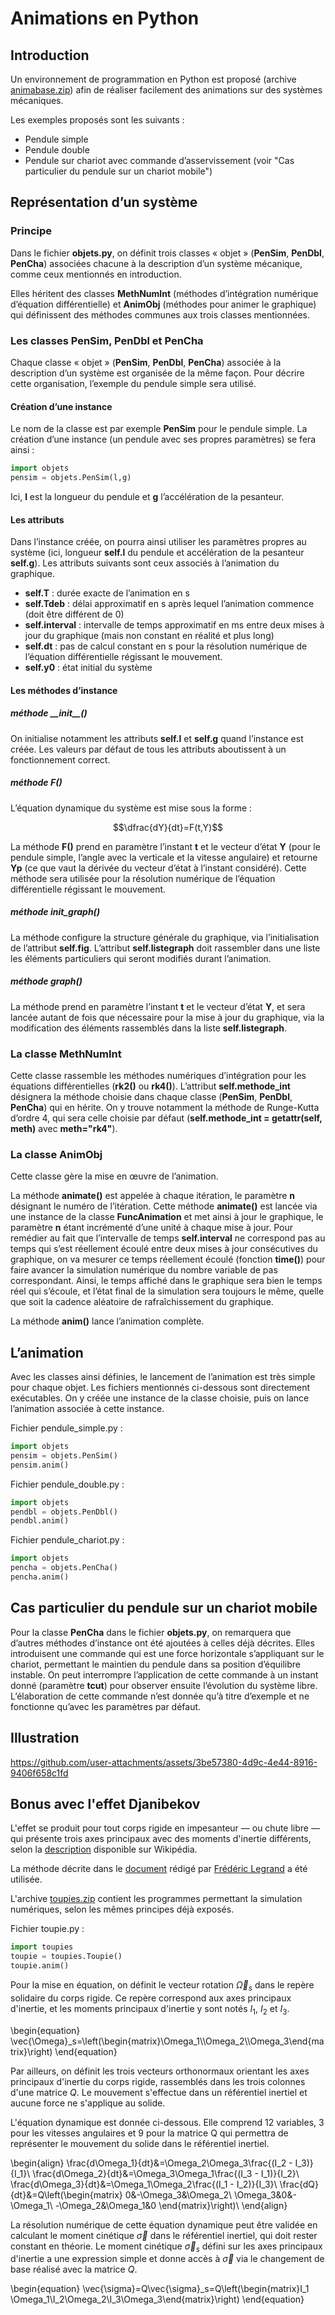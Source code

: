 # Animations en Python
 
## Introduction

Un environnement de programmation en Python est proposé (archive [animabase.zip](animabase.zip)) afin de réaliser facilement des animations sur des systèmes mécaniques.

Les exemples proposés sont les suivants :
- Pendule simple
- Pendule double
- Pendule sur chariot avec commande d’asservissement (voir "Cas particulier du pendule sur un chariot mobile")
 
## Représentation d’un système

### Principe

Dans le fichier **objets.py**, on définit trois classes « objet » (**PenSim**, **PenDbl**, **PenCha**) associées chacune à la description d’un système mécanique, comme ceux mentionnés en introduction.

Elles héritent des classes **MethNumInt** (méthodes d’intégration numérique d’équation différentielle) et **AnimObj** (méthodes pour animer le graphique) qui définissent des méthodes communes aux trois classes mentionnées.

### Les classes PenSim, PenDbl et PenCha

Chaque classe « objet » (**PenSim**, **PenDbl**, **PenCha**) associée à la description d’un système est organisée de la même façon. Pour décrire cette organisation, l’exemple du pendule simple sera utilisé.

#### Création d’une instance

Le nom de la classe est par exemple **PenSim** pour le pendule simple. La création d’une instance (un pendule avec ses propres paramètres) se fera ainsi :
```python
import objets
pensim = objets.PenSim(l,g)
```
Ici, **l** est la longueur du pendule et **g** l’accélération de la pesanteur.

#### Les attributs

Dans l’instance créée, on pourra ainsi utiliser les paramètres propres au système (ici, longueur **self.l** du pendule et accélération de la pesanteur **self.g**). Les attributs suivants sont ceux associés à l’animation du graphique. 
- **self.T** : durée exacte de l’animation en s
- **self.Tdeb** : délai approximatif en s après lequel l’animation commence (doit être différent de 0)
- **self.interval** : intervalle de temps approximatif en ms entre deux mises à jour du graphique (mais non constant en réalité et plus long)
- **self.dt** : pas de calcul constant en s pour la résolution numérique de l’équation différentielle régissant le mouvement.
- **self.y0** : état initial du système

#### Les méthodes d’instance

##### méthode \_\_init\_\_()

On initialise notamment les attributs **self.l** et **self.g** quand l’instance est créée. Les valeurs par défaut de tous les attributs aboutissent à un fonctionnement correct.

#####  méthode **F()**

L’équation dynamique du système est mise sous la forme :

$$\dfrac{dY}{dt}=F(t,Y)$$

La méthode **F()** prend en paramètre l’instant **t** et le vecteur d’état **Y** (pour le pendule simple, l’angle avec la verticale et la vitesse angulaire) et retourne **Yp** (ce que vaut la dérivée du vecteur d’état à l’instant considéré). Cette méthode sera utilisée pour la résolution numérique de l’équation différentielle régissant le mouvement.

#####  méthode init_graph()

La méthode configure la structure générale du graphique, via l’initialisation de l’attribut **self.fig**. L’attribut **self.listegraph** doit rassembler dans une liste les éléments particuliers qui seront modifiés durant l’animation.

#####  méthode graph()

La méthode prend en paramètre l’instant **t** et le vecteur d’état **Y**, et sera lancée autant de fois que nécessaire pour la mise à jour du graphique, via la modification des éléments rassemblés dans la liste **self.listegraph**.

### La classe MethNumInt

Cette classe rassemble les méthodes numériques d’intégration pour les équations différentielles (**rk2()** ou **rk4()**). L’attribut **self.methode_int** désignera la méthode choisie dans chaque classe (**PenSim**, **PenDbl**, **PenCha**) qui en hérite. On y trouve notamment la méthode de Runge-Kutta d’ordre 4, qui sera celle choisie par défaut (**self.methode_int = getattr(self, meth)** avec **meth="rk4"**).

### La classe AnimObj

Cette classe gère la mise en œuvre de l’animation.

La méthode **animate()** est appelée à chaque itération, le paramètre **n** désignant le numéro de l’itération.
Cette méthode **animate()** est lancée via une instance de la classe **FuncAnimation** et met ainsi à jour le graphique, le paramètre **n** étant incrémenté d’une unité à chaque mise à jour. Pour remédier au fait que l’intervalle de temps **self.interval** ne correspond pas au temps qui s’est réellement écoulé entre deux mises à jour consécutives du graphique, on va mesurer ce temps réellement écoulé (fonction **time()**) pour faire avancer la simulation numérique du nombre variable de pas correspondant.
Ainsi, le temps affiché dans le graphique sera bien le temps réel qui s’écoule, et l’état final de la simulation sera toujours le même, quelle que soit la cadence aléatoire de rafraîchissement du graphique.

La méthode **anim()** lance l’animation complète.

## L’animation

Avec les classes ainsi définies, le lancement de l’animation est très simple pour chaque objet. Les fichiers mentionnés ci-dessous sont directement exécutables. On y créée une instance de la classe choisie, puis on lance l’animation associée à cette instance.

Fichier pendule_simple.py :
```python
import objets
pensim = objets.PenSim()
pensim.anim()
```

Fichier pendule_double.py :
```python
import objets
pendbl = objets.PenDbl()
pendbl.anim()
```

Fichier pendule_chariot.py :
```python
import objets
pencha = objets.PenCha()
pencha.anim()
```

## Cas particulier du pendule sur un chariot mobile
Pour la classe **PenCha** dans le fichier **objets.py**, on remarquera que d’autres méthodes d’instance ont été ajoutées à celles déjà décrites. Elles introduisent une commande qui est une force horizontale s’appliquant sur le chariot, permettant le maintien du pendule dans sa position d’équilibre instable. On peut interrompre l’application de cette commande à un instant donné (paramètre **tcut**) pour observer ensuite l’évolution du système libre. L’élaboration de cette commande n’est donnée qu’à titre d’exemple et ne fonctionne qu’avec les paramètres par défaut.

## Illustration

https://github.com/user-attachments/assets/3be57380-4d9c-4e44-8916-9406f658c1fd

## Bonus avec l'effet Djanibekov

L'effet se produit pour tout corps rigide en impesanteur — ou chute libre — qui présente trois axes principaux avec des moments d'inertie différents, selon la [description](https://fr.wikipedia.org/wiki/Effet_Djanibekov) disponible sur Wikipédia.

La méthode décrite dans le [document](https://www.f-legrand.fr/scidoc/srcdoc/sciphys/meca/solide/solide-pdf.pdf) rédigé par [Frédéric Legrand](https://www.f-legrand.fr/scidoc/) a été utilisée.

L'archive [toupies.zip](toupies.zip) contient les programmes permettant la simulation numériques, selon les mêmes principes déjà exposés.

Fichier toupie.py :
```python
import toupies
toupie = toupies.Toupie()
toupie.anim()
```

Pour la mise en équation, on définit le vecteur rotation $\vec{\Omega}_s$ dans le repère solidaire du corps rigide. Ce repère correspond aux axes principaux d'inertie, et les moments principaux d'inertie y sont notés $I_1$, $I_2$ et $I_3$.

\begin{equation}
\vec{\Omega}_s=\left(\begin{matrix}\Omega_1\\\Omega_2\\\Omega_3\end{matrix}\right)
\end{equation}

Par ailleurs, on définit les trois vecteurs orthonormaux orientant les axes principaux d'inertie du corps rigide, rassemblés dans les trois colonnes d'une matrice $Q$. Le mouvement s'effectue dans un référentiel inertiel et aucune force ne s'applique au solide.

L'équation dynamique est donnée ci-dessous. Elle comprend 12 variables, 3 pour les vitesses angulaires et 9 pour la matrice Q qui permettra de représenter le mouvement du solide dans le référentiel inertiel.

\begin{align}
\frac{d\Omega_1}{dt}&=\Omega_2\Omega_3\frac{(I_2 - I_3)}{I_1}\\
\frac{d\Omega_2}{dt}&=\Omega_3\Omega_1\frac{(I_3 - I_1)}{I_2}\\
\frac{d\Omega_3}{dt}&=\Omega_1\Omega_2\frac{(I_1 - I_2)}{I_3}\\
\frac{dQ}{dt}&=Q\left(\begin{matrix}
0&-\Omega_3&\Omega_2\\
\Omega_3&0&-\Omega_1\\
-\Omega_2&\Omega_1&0
\end{matrix}\right)\\
\end{align}

La résolution numérique de cette équation dynamique peut être validée en calculant le moment cinétique $\vec{\sigma}$ dans le référentiel inertiel, qui doit rester constant en théorie. Le moment cinétique $\vec{\sigma}_s$ défini sur les axes principaux d'inertie a une expression simple et donne accès à $\vec{\sigma}$ via le changement de base réalisé avec la matrice $Q$.

\begin{equation}
\vec{\sigma}=Q\vec{\sigma}_s=Q\left(\begin{matrix}I_1 \Omega_1\\I_2\Omega_2\\I_3\Omega_3\end{matrix}\right)
\end{equation}

